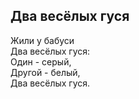 ## Два весёлых гуся

Жили у бабуси  
Два весёлых гуся:  
Один - серый,  
Другой - белый,  
Два весёлых гуся.  

